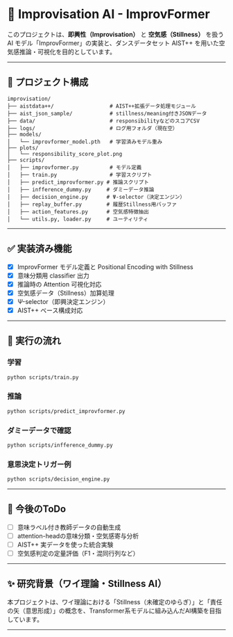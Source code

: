 
# 🎵 Improvisation AI - ImprovFormer

このプロジェクトは、**即興性（Improvisation）** と **空気感（Stillness）** を扱う AI モデル「ImprovFormer」の実装と、ダンスデータセット AIST++ を用いた空気感推論・可視化を目的としています。

---

## 📁 プロジェクト構成

```
improvisation/
├── aistdata++/                  # AIST++拡張データ処理モジュール
├── aist_json_sample/            # stillness/meaning付きJSONデータ
├── data/                        # responsibilityなどのスコアCSV
├── logs/                        # ログ用フォルダ（現在空）
├── models/
│   └── improvformer_model.pth   # 学習済みモデル重み
├── plots/
│   └── responsibility_score_plot.png
├── scripts/
│   ├── improvformer.py          # モデル定義
│   ├── train.py                 # 学習スクリプト
│   ├── predict_improvformer.py # 推論スクリプト
│   ├── infference_dummy.py     # ダミーデータ推論
│   ├── decision_engine.py      # Ψ-selector（決定エンジン）
│   ├── replay_buffer.py        # 履歴Stillness用バッファ
│   ├── action_features.py      # 空気感特徴抽出
│   └── utils.py, loader.py     # ユーティリティ
```

---

## ✅ 実装済み機能

- [x] ImprovFormer モデル定義と Positional Encoding with Stillness
- [x] 意味分類用 classifier 出力
- [x] 推論時の Attention 可視化対応
- [x] 空気感データ（Stillness）加算処理
- [x] Ψ-selector（即興決定エンジン）
- [x] AIST++ ベース構成対応

---

## 📌 実行の流れ

### 学習
```bash
python scripts/train.py
```

### 推論
```bash
python scripts/predict_improvformer.py
```

### ダミーデータで確認
```bash
python scripts/infference_dummy.py
```

### 意思決定トリガー例
```bash
python scripts/decision_engine.py
```

---

## 🔧 今後のToDo

- [ ] 意味ラベル付き教師データの自動生成
- [ ] attention-headの意味分類・空気感寄与分析
- [ ] AIST++ 実データを使った統合実験
- [ ] 空気感判定の定量評価（F1・混同行列など）

---

## ✨ 研究背景（ワイ理論・Stillness AI）

本プロジェクトは、ワイ理論における「Stillness（未確定のゆらぎ）」と「責任の矢（意思形成）」の概念を、Transformer系モデルに組み込んだAI構築を目指しています。

---

